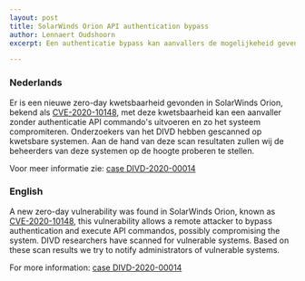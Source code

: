 ```yaml
---
layout: post
title: SolarWinds Orion API authentication bypass
author: Lennaert Oudshoorn
excerpt: Een authenticatie bypass kan aanvallers de mogelijkeheid geven om API commando's uit te voeren, hierdoor kan het systeem gecompromiteerd worden. / An authentication bypass could allow attackers to execute API commands which may result in a compromise of the system.

---
```


### Nederlands

Er is een nieuwe zero-day kwetsbaarheid gevonden in SolarWinds Orion, bekend als [CVE-2020-10148](https://cve.mitre.org/cgi-bin/cvename.cgi?name=CVE-2020-10148), met deze kwetsbaarheid kan een aanvaller zonder authenticatie API commando's uitvoeren en zo het systeem compromiteren. Onderzoekers van het DIVD hebben gescanned op kwetsbare systemen. Aan de hand van deze scan resultaten zullen wij de beheerders van deze systemen op de hoogte proberen te stellen.

Voor meer informatie zie: [case DIVD-2020-00014](/DIVD-2020-00014/)

### English

A new zero-day vulnerability was found in SolarWinds Orion, known as [CVE-2020-10148](https://cve.mitre.org/cgi-bin/cvename.cgi?name=CVE-2020-10148), this vulnerability allows a remote attacker to bypass authentication and execute API commandos, possibly compromising the system. DIVD researchers have scanned for vulnerable systems. Based on these scan results we try to notify administrators of vulnerable systems.

For more information: [case DIVD-2020-00014](/DIVD-2020-00014/)
